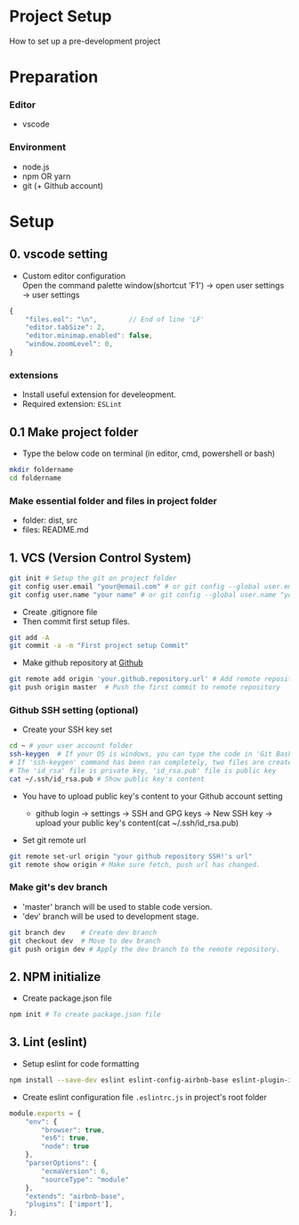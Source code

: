 # Project Setup
How to set up a pre-development project

# Preparation

### Editor
- vscode

### Environment
- node.js
- npm OR yarn   
- git (+ Github account)
  
# Setup

## 0. vscode setting
- Custom editor configuration  
Open the command palette window(shortcut 'F1') -> open user settings -> user settings
```javascript
{
    "files.eol": "\n",        // End of line 'LF'
    "editor.tabSize": 2,
    "editor.minimap.enabled": false,  
    "window.zoomLevel": 0,  
}
```

### extensions
- Install useful extension for develeopment.
- Required extension: `ESLint`

## 0.1 Make project folder
- Type the below code on terminal (in editor, cmd, powershell or bash)
```bash
mkdir foldername
cd foldername 
```
### Make essential folder and files in project folder
- folder: dist, src
- files: README.md
  


## 1. VCS (Version Control System)  
```bash
git init # Setup the git on project folder
git config user.email "your@email.com" # or git config --global user.email "your@email.com"
git config user.name "your name" # or git config --global user.name "your name"
```
- Create .gitignore file
- Then commit first setup files.

``` bash
git add -A
git commit -a -m "First project setup Commit"
```

- Make github repository at [Github](https://github.com)
```bash
git remote add origin 'your.github.repository.url' # Add remote repository
git push origin master  # Push the first commit to remote repository 
```

### Github SSH setting (optional)
- Create your SSH key set
```bash
cd ~ # your user account folder
ssh-keygen  # If your OS is windows, you can type the code in 'Git Bash' terminal.
# If 'ssh-keygen' command has been ran completely, two files are created in '~/.ssh'
# The 'id_rsa' file is private key, 'id_rsa.pub' file is public key
cat ~/.ssh/id_rsa.pub # Show public key's content
```

- You have to upload public key's content to your Github account setting
  + github login -> settings -> SSH and GPG keys -> New SSH key -> upload your public key's content(cat ~/.ssh/id_rsa.pub)

- Set git remote url
```bash
git remote set-url origin "your github repository SSH!'s url"
git remote show origin # Make sure fetch, push url has changed.
```

### Make git's dev branch
- 'master' branch will be used to stable code version.
- 'dev' branch will be used to development stage.
```bash
git branch dev    # Create dev branch
git checkout dev  # Move to dev branch
git push origin dev # Apply the dev branch to the remote repository.
```

## 2. NPM initialize
- Create package.json file 
```bash
npm init # To create package.json file
```

## 3. Lint (eslint)
- Setup eslint for code formatting
```bash
npm install --save-dev eslint eslint-config-airbnb-base eslint-plugin-import
```

- Create eslint configuration file `.eslintrc.js` in project's root folder
```javascript
module.exports = {
    "env": {
        "browser": true,
        "es6": true,
        "node": true
    },
    "parserOptions": {
        "ecmaVersion": 6,
        "sourceType": "module"
    },
    "extends": "airbnb-base",
    "plugins": ['import'],
};
```